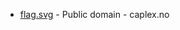 * [flag.svg](https://commons.wikimedia.org/wiki/File:Lindesnes_komm.svg) - Public domain - caplex.no
